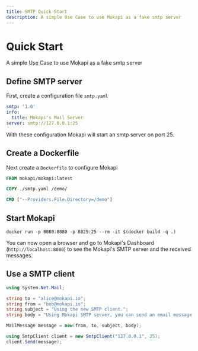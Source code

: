 ```yaml
---
title: SMTP Quick Start
description: A simple Use Case to use Mokapi as a fake smtp server
---
```

# Quick Start

A simple Use Case to use Mokapi as a fake smtp server

## Define SMTP server
First, create a configuration file `smtp.yaml`

```yaml
smtp: '1.0'
info:
  title: Mokapi's Mail Server
server: smtp://127.0.0.1:25
```

With these configuration Mokapi will start an smtp server on port 25.

## Create a Dockerfile
Next create a `Dockerfile` to configure Mokapi
```dockerfile
FROM mokapi/mokapi:latest

COPY ./smtp.yaml /demo/

CMD ["--Providers.File.Directory=/demo"]
```

## Start Mokapi

```
docker run -p 8080:8080 -p 8025:25 --rm -it $(docker build -q .)
```

You can now open a browser and go to Mokapi's Dashboard (`http://localhost:8080`) to see the Mokapi's SMTP server and the received messages.

## Use a SMTP client

```c#
using System.Net.Mail;

string to = "alice@mokapi.io";
string from = "bob@mokapi.io";
string subject = "Using the new SMTP client.";
string body = "Using Mokapi SMTP server, you can send an email message from any application very easily.";

MailMessage message = new(from, to, subject, body);

using SmtpClient client = new SmtpClient("127.0.0.1", 25);
client.Send(message);
```